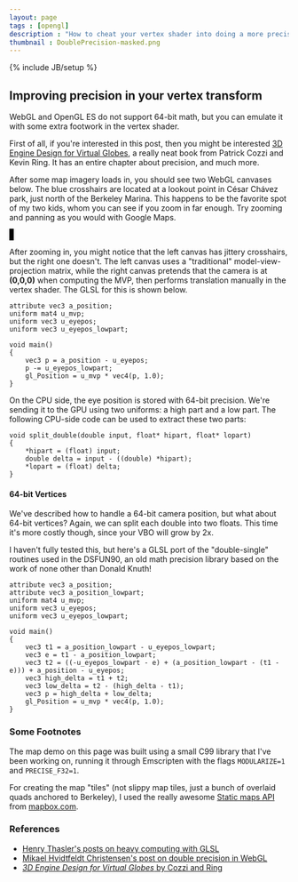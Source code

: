 ```yaml
---
layout: page
tags : [opengl]
description : "How to cheat your vertex shader into doing a more precise transform."
thumbnail : DoublePrecision-masked.png
---
```

{% include JB/setup %}

## Improving precision in your vertex transform

WebGL and OpenGL ES do not support 64-bit math, but you can emulate it with some extra footwork in the vertex shader.

First of all, if you're interested in this post, then you might be interested [3D Engine Design for Virtual Globes](http://www.amazon.com/3D-Engine-Design-Virtual-Globes/dp/1568817118), a really neat book from Patrick Cozzi and Kevin Ring.  It has an entire chapter about precision, and much more.

After some map imagery loads in, you should see two WebGL canvases below.  The blue crosshairs are located at a lookout point in César Chávez park, just north of the Berkeley Marina.  This happens to be the favorite spot of my two kids, whom you can see if you zoom in far enough.  Try zooming and panning as you would with Google Maps.

<canvas id="canvas_low" style="width:400px;height:300px;border:solid 2px black">
</canvas>

<canvas id="canvas_high" style="width:400px;height:300px;border:solid 2px black">
</canvas>

After zooming in, you might notice that the left canvas has jittery crosshairs, but the right one doesn't.  The left canvas uses a "traditional" model-view-projection matrix, while the right canvas pretends that the camera is at **(0,0,0)** when computing the MVP, then performs translation manually in the vertex shader.  The GLSL for this is shown below.

    attribute vec3 a_position;
    uniform mat4 u_mvp;
    uniform vec3 u_eyepos;
    uniform vec3 u_eyepos_lowpart;

    void main()
    {
        vec3 p = a_position - u_eyepos;
        p -= u_eyepos_lowpart;
        gl_Position = u_mvp * vec4(p, 1.0);
    }

On the CPU side, the eye position is stored with 64-bit precision.  We're sending it to the GPU using two uniforms: a high part and a low part.  The following CPU-side code can be used to extract these two parts:

    void split_double(double input, float* hipart, float* lopart)
    {
        *hipart = (float) input;
        double delta = input - ((double) *hipart);
        *lopart = (float) delta;
    }

#### 64-bit Vertices

We've described how to handle a 64-bit camera position, but what about 64-bit vertices?  Again, we can split each double into two floats.  This time it's more costly though, since your VBO will grow by 2x.

I haven't fully tested this, but here's a GLSL port of the "double-single" routines used in the DSFUN90, an old math precision library based on the work of none other than Donald Knuth!

    attribute vec3 a_position;
    attribute vec3 a_position_lowpart;
    uniform mat4 u_mvp;
    uniform vec3 u_eyepos;
    uniform vec3 u_eyepos_lowpart;

    void main()
    {
        vec3 t1 = a_position_lowpart - u_eyepos_lowpart;
        vec3 e = t1 - a_position_lowpart;
        vec3 t2 = ((-u_eyepos_lowpart - e) + (a_position_lowpart - (t1 - e))) + a_position - u_eyepos;
        vec3 high_delta = t1 + t2;
        vec3 low_delta = t2 - (high_delta - t1);
        vec3 p = high_delta + low_delta;
        gl_Position = u_mvp * vec4(p, 1.0);
    }


### Some Footnotes

The map demo on this page was built using a small C99 library that I've been working on, running it through Emscripten with the flags `MODULARIZE=1` and `PRECISE_F32=1`.

For creating the map "tiles" (not slippy map tiles, just a bunch of overlaid quads anchored to Berkeley), I used the really awesome [Static maps API](https://www.mapbox.com/developers/api/static/) from [mapbox.com](mapbox.com).

### References

- [Henry Thasler's posts on heavy computing with GLSL](https://www.thasler.com/blog/blog/glsl-part2-emu)
- [Mikael Hvidtfeldt Christensen's post on double precision in WebGL]( http://blog.hvidtfeldts.net/index.php/2012/07/double-precision-in-opengl-and-webgl/)
- [_3D Engine Design for Virtual Globes_ by Cozzi and Ring](http://www.amazon.com/3D-Engine-Design-Virtual-Globes/dp/1568817118)

<!-- https://github.com/virtualglobebook/OpenGlobe/tree/master/Source/Examples/Chapter05/Jitter -->

<!-- http://crd-legacy.lbl.gov/~dhbailey/mpdist/index.html-->

<script src="{{ ASSET_PATH }}/scripts/jquery-1.11.2.min.js"></script>
<script src="{{ ASSET_PATH }}/scripts/marina.js"></script>
<script src="{{ ASSET_PATH }}/scripts/parg.js"></script>
<script>
    var baseurl = '{{ ASSET_PATH }}/';
    var lowapp = new PargApp('#canvas_low', 'low', baseurl);
    var highapp = new PargApp('#canvas_high', 'high', baseurl);
    lowapp.linked_module = highapp.module;
    highapp.linked_module = lowapp.module;
</script>
